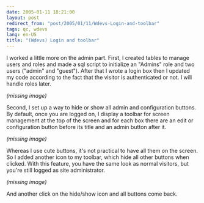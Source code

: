 ```yaml
---
date: 2005-01-11 18:21:00
layout: post
redirect_from: "post/2005/01/11/Wdevs-Login-and-toolbar"
tags: qc, wdevs
lang: en-US
title: "(Wdevs) Login and toolbar"
---
```


I worked a little more on the admin part. First, I created tables to manage
users and roles and made a sql script to initialize an "Admins" role and two
users ("admin" and "guest"). After that I wrote a login box then I updated my
code according to the fact that the visitor is authenticated or not. I will
handle roles later.

*(missing image)*

Second, I set up a way to hide or show all admin and configuration buttons.
By default, once you are logged on, I display a toolbar for screen management
at the top of the screen and for each box there are an edit or configuration
button before its title and an admin button after it.

*(missing image)*

Whereas I use cute buttons, it's not practical to have all them on the
screen. So I added another icon to my toolbar, which hide all other buttons
when clicked. With this feature, you have the same look as normal visitors, but
you're still logged as site administrator.

*(missing image)*

And another click on the hide/show icon and all buttons come back.
